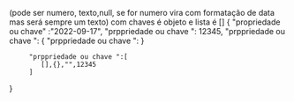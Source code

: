 (pode ser numero, texto,null, se for numero vira com formatação de data mas será sempre um texto)
com chaves é objeto e lista é []
{
    "propriedade ou chave" :"2022-09-17",
    "prppriedade ou chave ": 12345,
       "prppriedade ou chave ": {
          "prppriedade ou chave ":
       }

         "prppriedade ou chave ":[
            [],{},"",12345
         ]
}